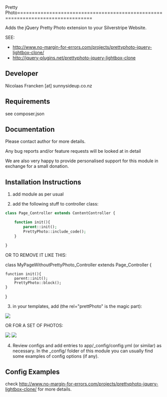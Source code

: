 Pretty Photo================================================================================

Adds the jQuery Pretty Photo extension to your
Silverstripe Website.

SEE:
- http://www.no-margin-for-errors.com/projects/prettyphoto-jquery-lightbox-clone/
- http://jquery-plugins.net/prettyphoto-jquery-lightbox-clone


Developer
-----------------------------------------------
Nicolaas Francken [at] sunnysideup.co.nz


Requirements
-----------------------------------------------
see composer.json


Documentation
-----------------------------------------------
Please contact author for more details.

Any bug reports and/or feature requests will be
looked at in detail

We are also very happy to provide personalised support
for this module in exchange for a small donation.


Installation Instructions
-----------------------------------------------
1. add module as per usual

2. add the following stuff to controller class:

```php
class Page_Controller extends ContentController {

    function init(){
        parent::init();
        PrettyPhoto::include_code();
    }

}
```

OR TO REMOVE IT LIKE THIS:

class MyPageWithoutPrettyPhoto_Controller extends Page_Controller {

    function init(){
        parent::init();
        PrettyPhoto::block();
    }

}


3. in your templates, add (the rel="prettPhoto" is the magic part):

 <a href="mylargepicture.gif" rel="prettyPhoto"><img src="mysmallpicture.gif" /></a>

 OR FOR A SET OF PHOTOS:

 <a href="mylargepicture.gif" rel="prettyPhoto[gallery]"><img src="mysmallpicture.gif" /></a>
 <a href="mylargepicture.gif" rel="prettyPhoto[gallery]"><img src="mysmallpicture.gif" /></a>

4. Review configs and add entries to app/_config/config.yml
(or similar) as necessary.
In the _config/ folder of this module
you can usually find some examples of config options (if any).

Config Examples
------------------------------------------------

check http://www.no-margin-for-errors.com/projects/prettyphoto-jquery-lightbox-clone/
for more details.

